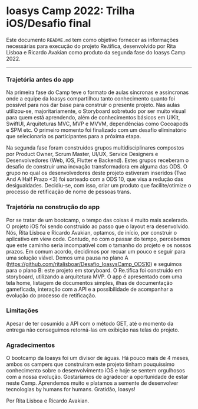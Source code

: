 # Ioasys Camp 2022: Trilha iOS/Desafio final

Este documento `README.md` tem como objetivo fornecer as informações necessárias para execução do projeto Re.tifica, desenvolvido por Rita Lisboa e Ricardo Avakian como produto da segunda fase do Ioasys Camp 2022.

--- 

### Trajetória antes do app ###

Na primeira fase do Camp teve o formato de aulas síncronas e assíncronas onde a equipe da Ioasys compartilhou tanto conhecimento quanto foi possível para nos dar base para construir o presente projeto.
Nas aulas utilizou-se, majoritariamente, o Storyboard sobretudo por ser muito visual para quem está aprendendo, além de conhecimentos básicos em UIKit, SwiftUI, Arquiteturas MVC, MVP e MVVM, dependências como Cocoapods e SPM etc.
O primeiro momento foi finalizado com um desafio eliminatório que selecionaria os participantes para a próxima etapa.

Na segunda fase foram construidos grupos multidisciplinares compostos por Product Owner, Scrum Master, UI/UX, Service Designers e Desenvolvedores (Web, iOS, Flutter e Backend).
Estes grupos receberam o desafio de construir uma inovação transformadora em alguma das ODS. O grupo no qual os desenvolvedores deste projeto estiveram inseridos (Two And A Half Prazo <3) foi sorteado com a ODS 10, que visa a redução das desigualdades.
Decidiu-se, com isso, criar um produto que facilite/otimize o processo de retificação de nome de pessoas trans.


### Trajetória na construção do app ###

Por se tratar de um bootcamp, o tempo das coisas é muito mais acelerado. O projeto iOS foi sendo construido ao passo que o layout era desenvolvido. Nós, Rita Lisboa e Ricardo Avakian, optamos, de início, por construir o aplicativo em view code. Contudo, no com o passar do tempo, percebemos que este caminho seria incompatível com o tamanho do projeto e os nossos prazos.
Em comum acordo, decidimos por recuar um pouco e seguir para uma solução viável. Demos uma pausa no plano A (https://github.com/ritalisboar/Desafio_IoasysCamp_ODS10) e seguimos para o plano B: este projeto em storyboard.
O Re.tifica foi construido em storyboard, utilizando a arquitetura MVP.
O app é apresentado com uma tela home, listagem de documentos simples, ilhas de documentação gameficada, interação com a API e a possibilidade de acompanhar a evolução do processo de retificação.


### Limitações ###

Apesar de ter cosumido a API com o método GET, até o momento da entrega não conseguimos retorná-las em exibição nas telas do projeto.

### Agradecimentos ###

O bootcamp da Ioasys foi um divisor de águas. Há pouco mais de 4 meses, ambos os campers que construiram este projeto tinham pouquíssimo conhecimento sobre o desenvolvimento iOS e hoje se sentem orgulhosos com a nossa evolução.
Gostaríamos de agradecer a oportunidade de estar neste Camp. Aprendemos muito e platamos a semente de desenvolver tecnologias by humans for humans.
Gratidão, Ioasys!

Por Rita Lisboa e Ricardo Avakian.
